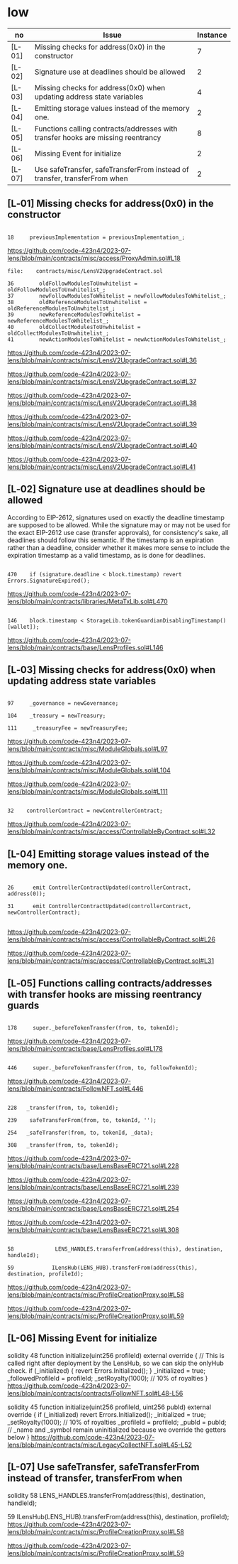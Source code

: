 # low

| no  | Issue   | Instance |
|------|---------|----------|
|[L-01]|Missing checks for address(0x0) in the constructor|7|
|[L-02]|Signature use at deadlines should be allowed|2|
|[L-03]|Missing checks for address(0x0) when updating address state variables|4|
|[L-04]|Emitting storage values instead of the memory one.|2|
|[L-05]|Functions calling contracts/addresses with transfer hooks are missing reentrancy|8|
|[L-06]|Missing Event for initialize|2|
|[L-07]|Use safeTransfer, safeTransferFrom instead of transfer, transferFrom when |2|





##  [L‑01] Missing checks for address(0x0) in the constructor

```solidity 

18     previousImplementation = previousImplementation_;

```
https://github.com/code-423n4/2023-07-lens/blob/main/contracts/misc/access/ProxyAdmin.sol#L18



```solidity
file:    contracts/misc/LensV2UpgradeContract.sol

36        oldFollowModulesToUnwhitelist = oldFollowModulesToUnwhitelist_;
37        newFollowModulesToWhitelist = newFollowModulesToWhitelist_;
38        oldReferenceModulesToUnwhitelist = oldReferenceModulesToUnwhitelist_;
39        newReferenceModulesToWhitelist = newReferenceModulesToWhitelist_;
40        oldCollectModulesToUnwhitelist = oldCollectModulesToUnwhitelist_;
41        newActionModulesToWhitelist = newActionModulesToWhitelist_;

```
https://github.com/code-423n4/2023-07-lens/blob/main/contracts/misc/LensV2UpgradeContract.sol#L36

https://github.com/code-423n4/2023-07-lens/blob/main/contracts/misc/LensV2UpgradeContract.sol#L37

https://github.com/code-423n4/2023-07-lens/blob/main/contracts/misc/LensV2UpgradeContract.sol#L38

https://github.com/code-423n4/2023-07-lens/blob/main/contracts/misc/LensV2UpgradeContract.sol#L39

https://github.com/code-423n4/2023-07-lens/blob/main/contracts/misc/LensV2UpgradeContract.sol#L40

https://github.com/code-423n4/2023-07-lens/blob/main/contracts/misc/LensV2UpgradeContract.sol#L41




## [L‑02] Signature use at deadlines should be allowed


According to EIP-2612, signatures used on exactly the deadline timestamp are supposed to be allowed. While the signature may or may not be used for the exact EIP-2612 use case (transfer approvals), for consistency's sake, all deadlines should follow this semantic. If the timestamp is an expiration rather than a deadline, consider whether it makes more sense to include the expiration timestamp as a valid timestamp, as is done for deadlines.

```solidity

470    if (signature.deadline < block.timestamp) revert Errors.SignatureExpired();

```
https://github.com/code-423n4/2023-07-lens/blob/main/contracts/libraries/MetaTxLib.sol#L470

```solidity

146    block.timestamp < StorageLib.tokenGuardianDisablingTimestamp()[wallet]);

```
https://github.com/code-423n4/2023-07-lens/blob/main/contracts/base/LensProfiles.sol#L146




##  [L‑03] Missing checks for address(0x0) when updating address state variables

```solidity

97     _governance = newGovernance;

104    _treasury = newTreasury;

111     _treasuryFee = newTreasuryFee;

```
https://github.com/code-423n4/2023-07-lens/blob/main/contracts/misc/ModuleGlobals.sol#L97

https://github.com/code-423n4/2023-07-lens/blob/main/contracts/misc/ModuleGlobals.sol#L104

https://github.com/code-423n4/2023-07-lens/blob/main/contracts/misc/ModuleGlobals.sol#L111


```solidity

32    controllerContract = newControllerContract;

```
https://github.com/code-423n4/2023-07-lens/blob/main/contracts/misc/access/ControllableByContract.sol#L32



##  [L-04] Emitting storage values instead of the memory one.


```solidity

26      emit ControllerContractUpdated(controllerContract, address(0));

31      emit ControllerContractUpdated(controllerContract, newControllerContract);


```
https://github.com/code-423n4/2023-07-lens/blob/main/contracts/misc/access/ControllableByContract.sol#L26

https://github.com/code-423n4/2023-07-lens/blob/main/contracts/misc/access/ControllableByContract.sol#L31




##  [L‑05] Functions calling contracts/addresses with transfer hooks are missing reentrancy guards



```solidity

178     super._beforeTokenTransfer(from, to, tokenId);

```
https://github.com/code-423n4/2023-07-lens/blob/main/contracts/base/LensProfiles.sol#L178 

```solidity

446     super._beforeTokenTransfer(from, to, followTokenId);

```
https://github.com/code-423n4/2023-07-lens/blob/main/contracts/FollowNFT.sol#L446

```solidity

228   _transfer(from, to, tokenId);

239    safeTransferFrom(from, to, tokenId, '');

254   _safeTransfer(from, to, tokenId, _data);

308   _transfer(from, to, tokenId);

```
https://github.com/code-423n4/2023-07-lens/blob/main/contracts/base/LensBaseERC721.sol#L228


https://github.com/code-423n4/2023-07-lens/blob/main/contracts/base/LensBaseERC721.sol#L239


https://github.com/code-423n4/2023-07-lens/blob/main/contracts/base/LensBaseERC721.sol#L254


https://github.com/code-423n4/2023-07-lens/blob/main/contracts/base/LensBaseERC721.sol#L308

```solidity

58             LENS_HANDLES.transferFrom(address(this), destination, handleId);

59            ILensHub(LENS_HUB).transferFrom(address(this), destination, profileId);

```
https://github.com/code-423n4/2023-07-lens/blob/main/contracts/misc/ProfileCreationProxy.sol#L58

https://github.com/code-423n4/2023-07-lens/blob/main/contracts/misc/ProfileCreationProxy.sol#L59

## [L-06] Missing Event for initialize


solidity
48 function initialize(uint256 profileId) external override {
        // This is called right after deployment by the LensHub, so we can skip the onlyHub check.
        if (_initialized) {
            revert Errors.Initialized();
        }
        _initialized = true;
        _followedProfileId = profileId;
        _setRoyalty(1000); // 10% of royalties
    }
https://github.com/code-423n4/2023-07-lens/blob/main/contracts/contracts/FollowNFT.sol#L48-L56

solidity
45 function initialize(uint256 profileId, uint256 pubId) external override {
        if (_initialized) revert Errors.Initialized();
        _initialized = true;
        _setRoyalty(1000); // 10% of royalties
        _profileId = profileId;
        _pubId = pubId;
        // _name and _symbol remain uninitialized because we override the getters below
    }
https://github.com/code-423n4/2023-07-lens/blob/main/contracts/misc/LegacyCollectNFT.sol#L45-L52



## [L-07] Use safeTransfer, safeTransferFrom instead of transfer, transferFrom when 




solidity
58      LENS_HANDLES.transferFrom(address(this), destination, handleId);

59      ILensHub(LENS_HUB).transferFrom(address(this), destination, profileId);
https://github.com/code-423n4/2023-07-lens/blob/main/contracts/misc/ProfileCreationProxy.sol#L58


https://github.com/code-423n4/2023-07-lens/blob/main/contracts/misc/ProfileCreationProxy.sol#L59
